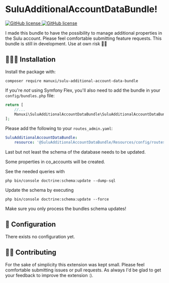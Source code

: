 # SuluAdditionalAccountDataBundle!
<a href="https://github.com/manuxi/SuluAdditionalAccountDataBundle/blob/main/LICENSE" target="_blank">
<img src="https://img.shields.io/github/license/manuxi/SuluAdditionalAccountDataBundle" alt="GitHub license">
</a>
<a href="https://github.com/manuxi/SuluAdditionalAccountDataBundle/tags" target="_blank">
<img src="https://img.shields.io/github/v/tag/manuxi/SuluAdditionalAccountDataBundle" alt="GitHub license">
</a>

I made this bundle to have the possibility to manage additional properties in the Sulu account.
Please feel comfortable submitting feature requests. 
This bundle is still in development. Use at own risk 🤞🏻


## 👩🏻‍🏭 Installation
Install the package with:
```console
composer require manuxi/sulu-additional-account-data-bundle
```
If you're *not* using Symfony Flex, you'll also
need to add the bundle in your `config/bundles.php` file:

```php
return [
    //...
    Manuxi\SuluAdditionalAccountDataBundle\SuluAdditionalAccountDataBundle::class => ['all' => true],
];
```
Please add the following to your `routes_admin.yaml`:
```yaml
SuluAdditionalAccountDataBundle:
    resource: '@SuluAdditionalAccountDataBundle/Resources/config/routes_admin.yml'
```
Last but not least the schema of the database needs to be updated.  

Some properties in co_accounts will be created.  

See the needed queries with
```
php bin/console doctrine:schema:update --dump-sql
```  
Update the schema by executing 
```
php bin/console doctrine:schema:update --force
```  

Make sure you only process the bundles schema updates!

## 🧶 Configuration
There exists no configuration yet.

## 👩‍🍳 Contributing
For the sake of simplicity this extension was kept small.
Please feel comfortable submitting issues or pull requests. As always I'd be glad to get your feedback to improve the extension :).
